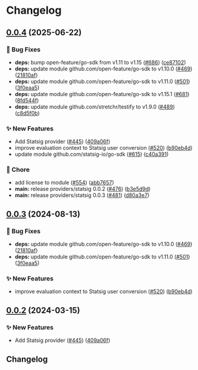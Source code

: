 # Changelog

## [0.0.4](https://github.com/gdegiorgio/go-sdk-contrib/compare/providers/statsig-v0.0.3...providers/statsig/v0.0.4) (2025-06-22)


### 🐛 Bug Fixes

* **deps:** bump open-feature/go-sdk from v1.11 to v1.15 ([#686](https://github.com/gdegiorgio/go-sdk-contrib/issues/686)) ([ce87102](https://github.com/gdegiorgio/go-sdk-contrib/commit/ce871021d0c45d3c992bb00b33c8b7a8e337e9a3))
* **deps:** update module github.com/open-feature/go-sdk to v1.10.0 ([#469](https://github.com/gdegiorgio/go-sdk-contrib/issues/469)) ([21810af](https://github.com/gdegiorgio/go-sdk-contrib/commit/21810afc33fce9a3940ec9dc59e65f140fcbaa57))
* **deps:** update module github.com/open-feature/go-sdk to v1.11.0 ([#501](https://github.com/gdegiorgio/go-sdk-contrib/issues/501)) ([3f0eaa5](https://github.com/gdegiorgio/go-sdk-contrib/commit/3f0eaa575500baa663dc24dbfc6cf8214565471f))
* **deps:** update module github.com/open-feature/go-sdk to v1.15.1 ([#681](https://github.com/gdegiorgio/go-sdk-contrib/issues/681)) ([8fd544f](https://github.com/gdegiorgio/go-sdk-contrib/commit/8fd544ff81fd25eed655a214aa1ae1906a436f0d))
* **deps:** update module github.com/stretchr/testify to v1.9.0 ([#489](https://github.com/gdegiorgio/go-sdk-contrib/issues/489)) ([c8d5f0b](https://github.com/gdegiorgio/go-sdk-contrib/commit/c8d5f0b336a826f35fbe43834bcb9a063e276f28))


### ✨ New Features

* Add Statsig provider ([#445](https://github.com/gdegiorgio/go-sdk-contrib/issues/445)) ([409a06f](https://github.com/gdegiorgio/go-sdk-contrib/commit/409a06fcf0157469495cf759692f333ae9d808f6))
* improve evaluation context to Statsig user conversion ([#520](https://github.com/gdegiorgio/go-sdk-contrib/issues/520)) ([b90eb4d](https://github.com/gdegiorgio/go-sdk-contrib/commit/b90eb4de72975b4b60addefdab3f2cf20a82ff72))
* update module github.com/statsig-io/go-sdk ([#615](https://github.com/gdegiorgio/go-sdk-contrib/issues/615)) ([c40a391](https://github.com/gdegiorgio/go-sdk-contrib/commit/c40a391bff6046628af78cc61ecc3089c1f15e39))


### 🧹 Chore

* add license to module ([#554](https://github.com/gdegiorgio/go-sdk-contrib/issues/554)) ([abb7657](https://github.com/gdegiorgio/go-sdk-contrib/commit/abb76571c373582f36837587400104eb754c01b9))
* **main:** release providers/statsig 0.0.2 ([#476](https://github.com/gdegiorgio/go-sdk-contrib/issues/476)) ([b3e5d9d](https://github.com/gdegiorgio/go-sdk-contrib/commit/b3e5d9d646a9e51d88ea79d60a5ee12624f74a0d))
* **main:** release providers/statsig 0.0.3 ([#481](https://github.com/gdegiorgio/go-sdk-contrib/issues/481)) ([d80a3e7](https://github.com/gdegiorgio/go-sdk-contrib/commit/d80a3e7fdfa7b48f235fb3db60cde52302502fda))

## [0.0.3](https://github.com/open-feature/go-sdk-contrib/compare/providers/statsig/v0.0.2...providers/statsig/v0.0.3) (2024-08-13)


### 🐛 Bug Fixes

* **deps:** update module github.com/open-feature/go-sdk to v1.10.0 ([#469](https://github.com/open-feature/go-sdk-contrib/issues/469)) ([21810af](https://github.com/open-feature/go-sdk-contrib/commit/21810afc33fce9a3940ec9dc59e65f140fcbaa57))
* **deps:** update module github.com/open-feature/go-sdk to v1.11.0 ([#501](https://github.com/open-feature/go-sdk-contrib/issues/501)) ([3f0eaa5](https://github.com/open-feature/go-sdk-contrib/commit/3f0eaa575500baa663dc24dbfc6cf8214565471f))


### ✨ New Features

* improve evaluation context to Statsig user conversion ([#520](https://github.com/open-feature/go-sdk-contrib/issues/520)) ([b90eb4d](https://github.com/open-feature/go-sdk-contrib/commit/b90eb4de72975b4b60addefdab3f2cf20a82ff72))

## [0.0.2](https://github.com/open-feature/go-sdk-contrib/compare/providers/statsig-v0.0.1...providers/statsig/v0.0.2) (2024-03-15)


### ✨ New Features

* Add Statsig provider ([#445](https://github.com/open-feature/go-sdk-contrib/issues/445)) ([409a06f](https://github.com/open-feature/go-sdk-contrib/commit/409a06fcf0157469495cf759692f333ae9d808f6))

## Changelog
